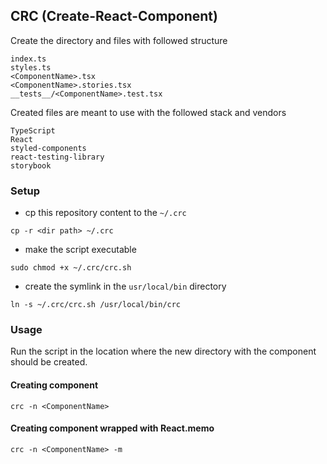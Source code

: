 ## CRC (Create-React-Component)
Create the directory and files with followed structure
```
index.ts
styles.ts
<ComponentName>.tsx
<ComponentName>.stories.tsx
__tests__/<ComponentName>.test.tsx
```

Created files are meant to use with the followed stack and vendors
```
TypeScript
React
styled-components
react-testing-library
storybook
```


### Setup
- cp this repository content to the `~/.crc`

```shell script
cp -r <dir path> ~/.crc
```

- make the script executable
```shell script
sudo chmod +x ~/.crc/crc.sh
```

- create the symlink in the `usr/local/bin` directory
```shell script
ln -s ~/.crc/crc.sh /usr/local/bin/crc
```

### Usage
Run the script in the location where the new directory with the component should be created.

#### Creating component
```shell script
crc -n <ComponentName>
```

#### Creating component wrapped with React.memo
```shell script
crc -n <ComponentName> -m
```
